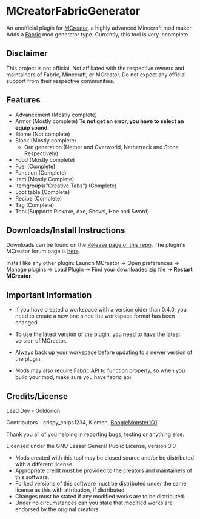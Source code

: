 # MCreatorFabricGenerator
An unofficial plugin for [MCreator](https://mcreator.net/), a highly advanced Minecraft mod maker. Adds a [Fabric](https://fabricmc.net/) mod generator type. Currently, this tool is very incomplete.
## Disclaimer
This project is not official. Not affiliated with the respective owners and maintainers of Fabric, Minecraft, or MCreator. Do not expect any official support from their respective communities.

## Features
* Advancement (Mostly complete)
* Armor (Mostly complete) **To not get an error, you have to select an equip sound.** 
* Biome (Not complete)
* Block (Mostly complete)
  - Ore generation (Nether and Overworld, Netherrack and Stone Respectively)
* Food (Mostly complete)
* Fuel (Complete)
* Function (Complete)
* Item (Mostly Complete)
* Itemgroups("Creative Tabs") (Complete)
* Loot table (Complete)
* Recipe (Complete)
* Tag (Complete)
* Tool (Supports Pickaxe, Axe, Shovel, Hoe and Sword)

## Downloads/Install Instructions
Downloads can be found on the [Release page of this repo](https://github.com/Goldorion/MCreatorFabricGenerator/releases).
The plugin's MCreator forum page is [here](https://mcreator.net/forum/60201/fabric-generator-plugin).

Install like any other plugin: Launch MCreator -> Open preferences -> Manage plugins -> Load Plugin -> Find your downloaded zip file -> **Restart MCreator**.

## Important Information
- If you have created a workspace with a version older than 0.4.0, you need to create a new one since the workspace format has been changed.

- To use the latest version of the plugin, you need to have the latest version of MCreator.

- Always back up your workspace before updating to a newer version of the plugin.

- Mods may also require [Fabric API](https://www.curseforge.com/minecraft/mc-mods/fabric-api) to function properly, so when you build your mod, make sure you have fabric api.

## Credits/License

Lead Dev - Goldorion

Contributors - crispy_chips1234, Klemen, [BoogieMonster1O1](https://github.com/BoogieMonster1O1)

Thank you all of you helping in reporting bugs, testing or anything else.

Licensed under the GNU Lesser General Public License, version 3.0  
* Mods created with this tool may be closed source and/or be distributed with a different license.
* Appropriate credit must be provided to the creators and maintainers of this software.
* Forked versions of this software must be distributed under the same license as this with attribution, if distributed.
* Changes must be stated if any modified works are to be distributed.
* Under no circumstances can you state that modified works are endorsed by the original creators.

